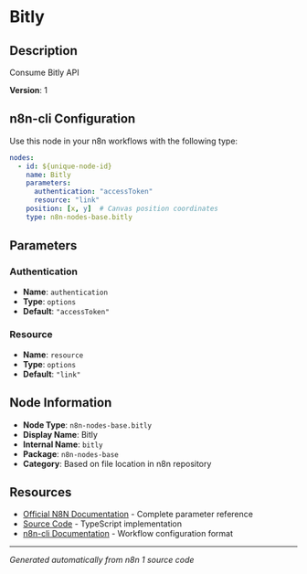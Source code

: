 # Bitly

## Description

Consume Bitly API

**Version**: 1

## n8n-cli Configuration

Use this node in your n8n workflows with the following type:

```yaml
nodes:
  - id: ${unique-node-id}
    name: Bitly
    parameters:
      authentication: "accessToken"
      resource: "link"
    position: [x, y]  # Canvas position coordinates
    type: n8n-nodes-base.bitly
```

## Parameters

### Authentication

- **Name**: `authentication`
- **Type**: `options`
- **Default**: `"accessToken"`

### Resource

- **Name**: `resource`
- **Type**: `options`
- **Default**: `"link"`


## Node Information

- **Node Type**: `n8n-nodes-base.bitly`
- **Display Name**: Bitly
- **Internal Name**: `bitly`
- **Package**: `n8n-nodes-base`
- **Category**: Based on file location in n8n repository

## Resources

- [Official N8N Documentation](https://docs.n8n.io/integrations/builtin/app-nodes/n8n-nodes-base.bitly/) - Complete parameter reference
- [Source Code](https://github.com/n8n-io/n8n/blob/master/packages/nodes-base/nodes/Bitly/Bitly.node.ts) - TypeScript implementation
- [n8n-cli Documentation](https://github.com/edenreich/n8n-cli) - Workflow configuration format

---
*Generated automatically from n8n 1 source code*
